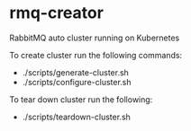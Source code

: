 # rmq-creator
RabbitMQ auto cluster running on Kubernetes

To create cluster run the following commands:
* ./scripts/generate-cluster.sh
* ./scripts/configure-cluster.sh

To tear down cluster run the following:
* ./scripts/teardown-cluster.sh
